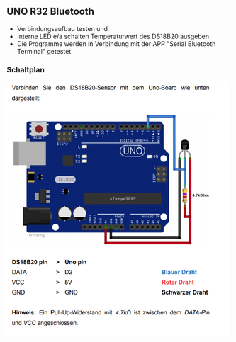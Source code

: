 ## UNO R32 Bluetooth 

- Verbindungsaufbau testen und
- Interne LED e/a schalten Temperaturwert des DS18B20 ausgeben
- Die Programme werden in Verbindung mit der APP "Serial Bluetooth Terminal" getestet

### Schaltplan

![image](https://github.com/frankyhub/Arduino-Beispiele_I/blob/master/A34%20Bluetooth%20R32/DS18B20-Sensor.png)

